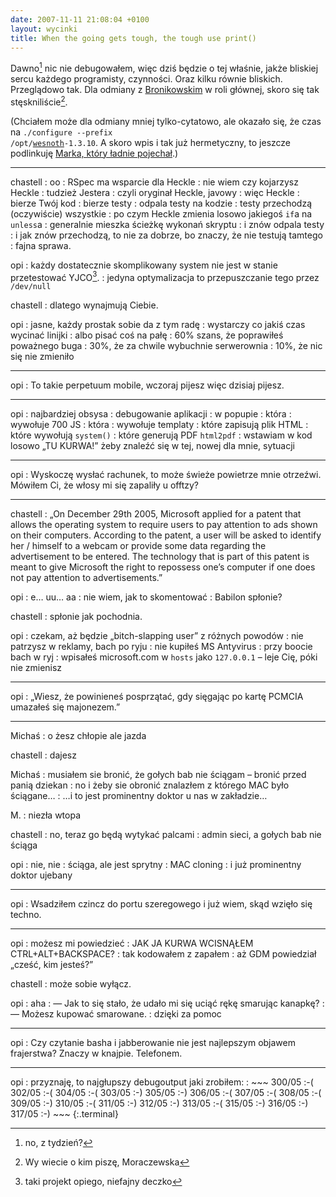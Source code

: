 ```yaml
---
date: 2007-11-11 21:08:04 +0100
layout: wycinki
title: When the going gets tough, the tough use print()
---
```


Dawno[^1] nic nie debugowałem, więc dziś będzie o tej właśnie, jakże bliskiej sercu każdego programisty, czynności. Oraz kilku równie bliskich. Przeglądowo tak. Dla odmiany z [Bronikowskim](http://bronikowski.com/ 'geekin’ skank') w roli głównej, skoro się tak stęskniliście[^2].

(Chciałem może dla odmiany mniej tylko-cytatowo, ale okazało się, że czas na <code>./configure --prefix /opt/<a href='http://wesnoth.org/' title='tam, gdzie rosną niziołki'>wesnoth</a>-1.3.10</code>. A skoro wpis i tak już hermetyczny, to jeszcze podlinkuję [Marka, który ładnie pojechał](http://diveintomark.org/archives/2007/11/11/installing-mysql-on-ubuntu 'Installing MySQL on Ubuntu').)

---

chastell
: oo
: RSpec ma wsparcie dla Heckle
: nie wiem czy kojarzysz Heckle
: tudzież Jestera
: czyli oryginał Heckle, javowy
: więc Heckle
: bierze Twój kod
: bierze testy
: odpala testy na kodzie
: testy przechodzą (oczywiście) wszystkie
: po czym Heckle zmienia losowo jakiegoś `if`a na `unless`a
: generalnie mieszka ścieżkę wykonań skryptu
: i znów odpala testy
: i jak znów przechodzą, to nie za dobrze, bo znaczy, że nie testują tamtego
: fajna sprawa.

opi
: każdy dostatecznie skomplikowany system nie jest w stanie przetestować YJCO[^3].
: jedyna optymalizacja to przepuszczanie tego przez `/dev/null`

chastell
: dlatego wynajmują Ciebie.

opi
: jasne, każdy prostak sobie da z tym radę
: wystarczy co jakiś czas wycinać linijki
: albo pisać coś na pałę
: 60% szans, że poprawiłeś poważnego buga
: 30%, że za chwile wybuchnie serwerownia
: 10%, że nic się nie zmieniło

---

opi
: To takie perpetuum mobile, wczoraj pijesz więc dzisiaj pijesz.

---

opi
: najbardziej obsysa
: debugowanie aplikacji
: w popupie
: która
: wywołuje 700 JS
: która
: wywołuje templaty
: które zapisują plik HTML
: które wywołują `system()`
: które generują PDF `html2pdf`
: wstawiam w kod losowo „TU KURWA!” żeby znaleźć się w tej, nowej dla mnie, sytuacji

---

opi
: Wyskoczę wysłać rachunek, to może świeże powietrze mnie otrzeźwi. Mówiłem Ci, że włosy mi się zapaliły u offtzy?

---

chastell
: „On December 29th 2005, Microsoft applied for a patent that allows the operating system to require users to pay attention to ads shown on their computers. According to the patent, a user will be asked to identify her / himself to a webcam or provide some data regarding the advertisement to be entered. The technology that is part of this patent is meant to give Microsoft the right to repossess one’s computer if one does not pay attention to advertisements.”

opi
: e… uu… aa
: nie wiem, jak to skomentować
: Babilon spłonie?

chastell
: spłonie jak pochodnia.

opi
: czekam, aż będzie „bitch-slapping user” z różnych powodów
: nie patrzysz w reklamy, bach po ryju
: nie kupiłeś MS Antyvirus
: przy boocie bach w ryj
: wpisałeś microsoft.com w `hosts` jako `127.0.0.1` – leje Cię, póki nie zmienisz

---

opi
: „Wiesz, że powinieneś posprzątać, gdy sięgając po kartę PCMCIA umazałeś się majonezem.”

---

Michaś
: o żesz chłopie ale jazda

chastell
: dajesz

Michaś
: musiałem sie bronić, że gołych bab nie ściągam – bronić przed panią dziekan
: no i żeby sie obronić znalazłem z którego MAC było ściągane…
: …i to jest prominentny doktor u nas w zakładzie…

M.
: niezła wtopa

chastell
: no, teraz go będą wytykać palcami
: admin sieci, a gołych bab nie ściąga

opi
: nie, nie
: ściąga, ale jest sprytny
: MAC cloning
: i już prominentny doktor ujebany

---

opi
: Wsadziłem czincz do portu szeregowego i już wiem, skąd wzięło się techno.

---

opi
: możesz mi powiedzieć
: JAK JA KURWA WCISNĄŁEM CTRL+ALT+BACKSPACE?
: tak kodowałem z zapałem
: aż GDM powiedział „cześć, kim jesteś?”

chastell
: może sobie wyłącz.

opi
: aha
: — Jak to się stało, że udało mi się uciąć rękę smarując kanapkę?
: — Możesz kupować smarowane.
: dzięki za pomoc

---

opi
: Czy czytanie basha i jabberowanie nie jest najlepszym objawem frajerstwa? Znaczy w knajpie. Telefonem.

---

opi
: przyznaję, to najgłupszy debugoutput jaki zrobiłem:
: 
    ~~~
    300/05  :-(
    302/05  :-(
    304/05  :-(
    303/05  :-)
    305/05  :-)
    306/05  :-(
    307/05  :-(
    308/05  :-(
    309/05  :-)
    310/05  :-(
    311/05  :-)
    312/05  :-)
    313/05  :-(
    315/05  :-)
    316/05  :-)
    317/05  :-)
    ~~~
    {:.terminal}

[^1]: no, z tydzień?
[^2]: Wy wiecie o kim piszę, Moraczewska
[^3]: taki projekt opiego, niefajny deczko
